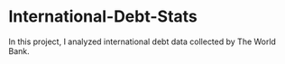 # International-Debt-Stats
In this project, I analyzed international debt data collected by The World Bank. 

